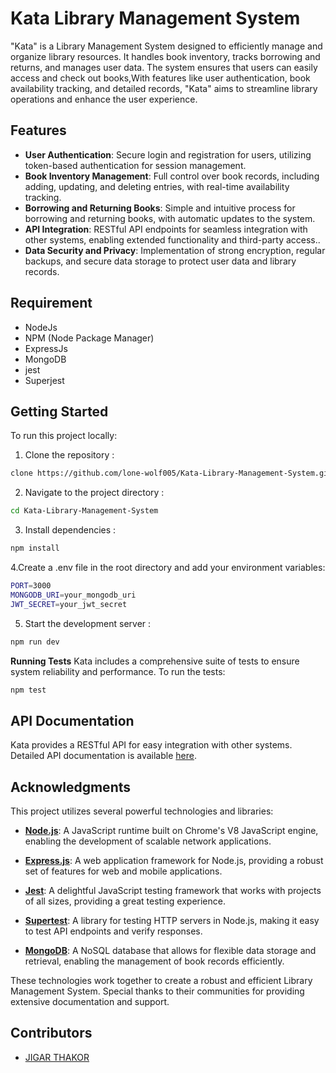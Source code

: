 # Kata Library Management System

"Kata" is a Library Management System designed to efficiently manage and organize library resources. It handles book inventory, tracks borrowing and returns, and manages user data. The system ensures that users can easily access and check out books,With features like user authentication, book availability tracking, and detailed records, "Kata" aims to streamline library operations and enhance the user experience.


## Features

- **User Authentication**: Secure login and registration for users, utilizing token-based authentication for session management.
- **Book Inventory Management**: Full control over book records, including adding, updating, and deleting entries, with real-time availability tracking.
- **Borrowing and Returning Books**: Simple and intuitive process for borrowing and returning books, with automatic updates to the system.
- **API Integration**: RESTful API endpoints for seamless integration with other systems, enabling extended functionality and third-party access..
- **Data Security and Privacy**: Implementation of strong encryption, regular backups, and secure data storage to protect user data and library records.

## Requirement

- NodeJs
- NPM (Node Package Manager)
- ExpressJs
- MongoDB
- jest
- Superjest

## Getting Started

To run this project locally:

1. Clone the repository :
 ```bash
 clone https://github.com/lone-wolf005/Kata-Library-Management-System.git
```
 

2. Navigate to the project directory : 
 ```bash
 cd Kata-Library-Management-System
```


3. Install dependencies : 

``` bash
npm install
```

4.Create a .env file in the root directory and add your environment variables:
``` bash
PORT=3000
MONGODB_URI=your_mongodb_uri
JWT_SECRET=your_jwt_secret
```
5. Start the development server : 
``` bash
npm run dev
```

**Running Tests**
Kata includes a comprehensive suite of tests to ensure system reliability and performance. 
To run the tests:
```bash
npm test
```
## API Documentation

Kata provides a RESTful API for easy integration with other systems. Detailed API documentation is available [here][1].

[1]: https://documenter.getpostman.com/view/29232804/2sAXjM3BTV           "here"

## Acknowledgments

This project utilizes several powerful technologies and libraries:

- **[Node.js]**: A JavaScript runtime built on Chrome's V8 JavaScript engine, enabling the development of scalable network applications.

[Node.js]: https://nodejs.org/docs/latest/api/

- **[Express.js]**: A web application framework for Node.js, providing a robust set of features for web and mobile applications.

[Express.js]:https://expressjs.com/

- **[Jest]**: A delightful JavaScript testing framework that works with projects of all sizes, providing a great testing experience.

[Jest]:https://jestjs.io/docs/getting-started

- **[Supertest]**: A library for testing HTTP servers in Node.js, making it easy to test API endpoints and verify responses.

[Supertest]:https://www.npmjs.com/package/supertest

- **[MongoDB]**: A NoSQL database that allows for flexible data storage and retrieval, enabling the management of book records efficiently.

[MongoDB]:https://www.mongodb.com/docs/

These technologies work together to create a robust and efficient Library Management System. Special thanks to their communities for providing extensive documentation and support.

## Contributors

- [JIGAR THAKOR](https://github.com/lone-wolf005)